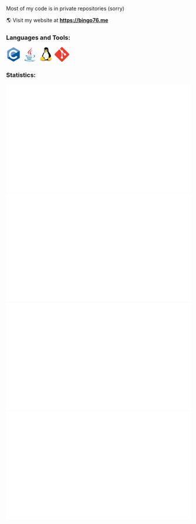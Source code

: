 Most of my code is in private repositories (sorry)

🌎 Visit my website at **https://bingo76.me**

</div><h3 align="left">Languages and Tools:</h3>
<p align="left">
<img src="https://raw.githubusercontent.com/teamedwardforever/Readme-Generator/71f25dd8b98329b168142a6b782a107b75eab178/svg/Skills/Languages/c-original.svg" alt="C" width="40" height="40"/>
<img src="https://raw.githubusercontent.com/teamedwardforever/Readme-Generator/71f25dd8b98329b168142a6b782a107b75eab178/svg/Skills/Languages/java-original.svg" alt="Java" width="40" height="40"/>
<img src="https://raw.githubusercontent.com/teamedwardforever/Readme-Generator/71f25dd8b98329b168142a6b782a107b75eab178/svg/Skills/Other/linux-original.svg" alt="Linux" width="40" height="40"/>
<img src="https://raw.githubusercontent.com/teamedwardforever/Readme-Generator/71f25dd8b98329b168142a6b782a107b75eab178/svg/Skills/Other/git-scm-icon.svg" alt="Git" width="40" height="40"/>
</p>

<h3 align="left">Statistics:</h3>

![](https://raw.githubusercontent.com/Bingo76/github-stats/master/generated/overview.svg#gh-dark-mode-only)  ![](https://raw.githubusercontent.com/Bingo76/github-stats/master/generated/languages.svg#gh-dark-mode-only)
![](https://raw.githubusercontent.com/Bingo76/github-stats/master/generated/overview.svg#gh-light-mode-only)  ![](https://raw.githubusercontent.com/Bingo76/github-stats/master/generated/languages.svg#gh-light-mode-only)
